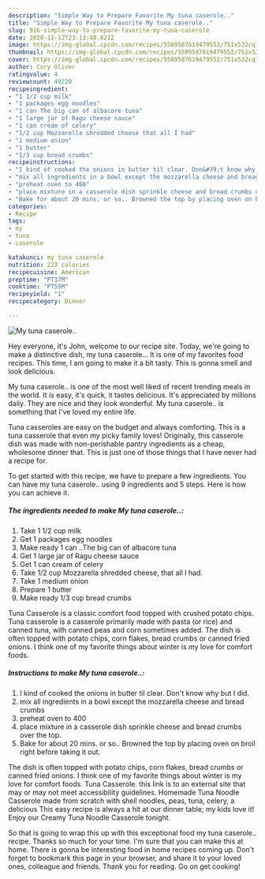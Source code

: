 ```yaml
---
description: "Simple Way to Prepare Favorite My tuna caserole.."
title: "Simple Way to Prepare Favorite My tuna caserole.."
slug: 926-simple-way-to-prepare-favorite-my-tuna-caserole
date: 2020-12-12T23:13:48.821Z
image: https://img-global.cpcdn.com/recipes/5589587619479552/751x532cq70/my-tuna-caserole-recipe-main-photo.jpg
thumbnail: https://img-global.cpcdn.com/recipes/5589587619479552/751x532cq70/my-tuna-caserole-recipe-main-photo.jpg
cover: https://img-global.cpcdn.com/recipes/5589587619479552/751x532cq70/my-tuna-caserole-recipe-main-photo.jpg
author: Cory Oliver
ratingvalue: 4
reviewcount: 49220
recipeingredient:
- "1 1/2 cup milk"
- "1 packages egg noodles"
- "1 can The big can of albacore tuna"
- "1 large jar of Ragu cheese sauce"
- "1 can cream of celery"
- "1/2 cup Mozzarella shredded cheese that all I had"
- "1 medium onion"
- "1 butter"
- "1/3 cup bread crumbs"
recipeinstructions:
- "I kind of cooked the onions in butter til clear. Don&#39;t know why but I did."
- "mix all ingredients in a bowl except the mozzarella cheese and bread crumbs"
- "preheat oven to 400"
- "place mixture in a casserole dish sprinkle cheese and bread crumbs over the top."
- "Bake for about 20 mins. or so.. Browned the top by placing oven on broil right before taking it out."
categories:
- Recipe
tags:
- my
- tuna
- caserole

katakunci: my tuna caserole 
nutrition: 223 calories
recipecuisine: American
preptime: "PT37M"
cooktime: "PT55M"
recipeyield: "1"
recipecategory: Dinner

---
```



![My tuna caserole..](https://img-global.cpcdn.com/recipes/5589587619479552/751x532cq70/my-tuna-caserole-recipe-main-photo.jpg)

Hey everyone, it's John, welcome to our recipe site. Today, we're going to make a distinctive dish, my tuna caserole... It is one of my favorites food recipes. This time, I am going to make it a bit tasty. This is gonna smell and look delicious.

My tuna caserole.. is one of the most well liked of recent trending meals in the world. It is easy, it's quick, it tastes delicious. It's appreciated by millions daily. They are nice and they look wonderful. My tuna caserole.. is something that I've loved my entire life.

Tuna casseroles are easy on the budget and always comforting. This is a tuna casserole that even my picky family loves! Originally, this casserole dish was made with non-perishable pantry ingredients as a cheap, wholesome dinner that. This is just one of those things that I have never had a recipe for.


To get started with this recipe, we have to prepare a few ingredients. You can have my tuna caserole.. using 9 ingredients and 5 steps. Here is how you can achieve it.

<!--inarticleads1-->

##### The ingredients needed to make My tuna caserole..:

1. Take 1 1/2 cup milk
1. Get 1 packages egg noodles
1. Make ready 1 can ..The big can of albacore tuna
1. Get 1 large jar of Ragu cheese sauce
1. Get 1 can cream of celery
1. Take 1/2 cup Mozzarella shredded cheese, that all I had.
1. Take 1 medium onion
1. Prepare 1 butter
1. Make ready 1/3 cup bread crumbs


Tuna Casserole is a classic comfort food topped with crushed potato chips. Tuna casserole is a casserole primarily made with pasta (or rice) and canned tuna, with canned peas and corn sometimes added. The dish is often topped with potato chips, corn flakes, bread crumbs or canned fried onions. I think one of my favorite things about winter is my love for comfort foods. 

<!--inarticleads2-->

##### Instructions to make My tuna caserole..:

1. I kind of cooked the onions in butter til clear. Don&#39;t know why but I did.
1. mix all ingredients in a bowl except the mozzarella cheese and bread crumbs
1. preheat oven to 400
1. place mixture in a casserole dish sprinkle cheese and bread crumbs over the top.
1. Bake for about 20 mins. or so.. Browned the top by placing oven on broil right before taking it out.


The dish is often topped with potato chips, corn flakes, bread crumbs or canned fried onions. I think one of my favorite things about winter is my love for comfort foods. Tuna Casserole. this link is to an external site that may or may not meet accessibility guidelines. Homemade Tuna Noodle Casserole made from scratch with shell noodles, peas, tuna, celery, a delicious This easy recipe is always a hit at our dinner table; my kids love it! Enjoy our Creamy Tuna Noodle Casserole tonight. 

So that is going to wrap this up with this exceptional food my tuna caserole.. recipe. Thanks so much for your time. I'm sure that you can make this at home. There is gonna be interesting food in home recipes coming up. Don't forget to bookmark this page in your browser, and share it to your loved ones, colleague and friends. Thank you for reading. Go on get cooking!
